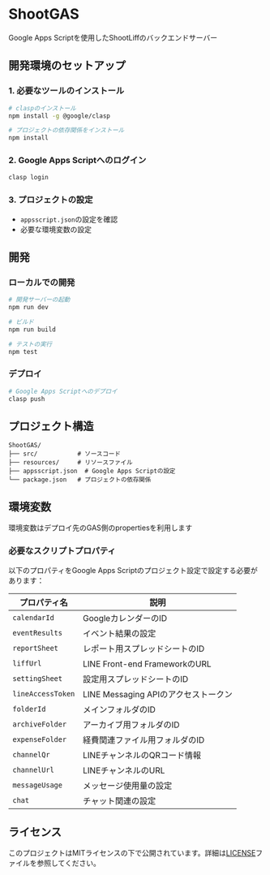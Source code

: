 # ShootGAS

Google Apps Scriptを使用したShootLiffのバックエンドサーバー

## 開発環境のセットアップ

### 1. 必要なツールのインストール
```bash
# claspのインストール
npm install -g @google/clasp

# プロジェクトの依存関係をインストール
npm install
```

### 2. Google Apps Scriptへのログイン
```bash
clasp login
```

### 3. プロジェクトの設定
- `appsscript.json`の設定を確認
- 必要な環境変数の設定

## 開発

### ローカルでの開発
```bash
# 開発サーバーの起動
npm run dev

# ビルド
npm run build

# テストの実行
npm test
```

### デプロイ
```bash
# Google Apps Scriptへのデプロイ
clasp push
```

## プロジェクト構造

```
ShootGAS/
├── src/           # ソースコード
├── resources/     # リソースファイル
├── appsscript.json  # Google Apps Scriptの設定
└── package.json   # プロジェクトの依存関係
```

## 環境変数

環境変数はデプロイ先のGAS側のpropertiesを利用します

### 必要なスクリプトプロパティ
以下のプロパティをGoogle Apps Scriptのプロジェクト設定で設定する必要があります：

| プロパティ名 | 説明 |
|------------|------|
| `calendarId` | GoogleカレンダーのID |
| `eventResults` | イベント結果の設定 |
| `reportSheet` | レポート用スプレッドシートのID |
| `liffUrl` | LINE Front-end FrameworkのURL |
| `settingSheet` | 設定用スプレッドシートのID |
| `lineAccessToken` | LINE Messaging APIのアクセストークン |
| `folderId` | メインフォルダのID |
| `archiveFolder` | アーカイブ用フォルダのID |
| `expenseFolder` | 経費関連ファイル用フォルダのID |
| `channelQr` | LINEチャンネルのQRコード情報 |
| `channelUrl` | LINEチャンネルのURL |
| `messageUsage` | メッセージ使用量の設定 |
| `chat` | チャット関連の設定 |

## ライセンス

このプロジェクトはMITライセンスの下で公開されています。詳細は[LICENSE](LICENSE)ファイルを参照してください。 